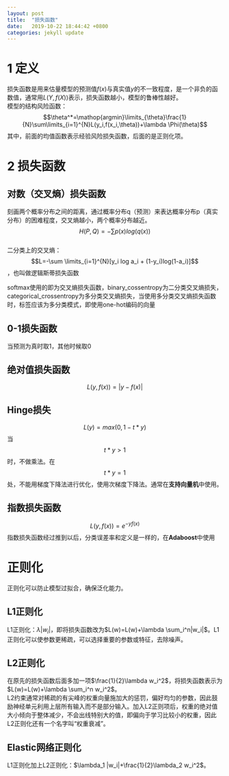 ```yaml
---
layout: post
title:  "损失函数"
date:   2019-10-22 18:44:42 +0800
categories: jekyll update
---
```

<html>
<head>
<script type="text/x-mathjax-config">
  MathJax.Hub.Config({tex2jax: {inlineMath: [['$','$'], ['\\(','\\)']]}});
</script>
<script type="text/javascript" async src="https://cdn.mathjax.org/mathjax/latest/MathJax.js?config=TeX-AMS_CHTML">
</script>
</head>
</html>

# 1 定义
损失函数是用来估量模型的预测值$f(x)$与真实值$y$的不一致程度，是一个非负的函数值，通常用$L(Y,f(X))$表示，损失函数越小，模型的鲁棒性越好。  
模型的结构风险函数：$$\theta^*=\mathop{argmin}\limits_{\theta}\frac{1}{N}\sum\limits_{i=1}^{N}L(y_i,f(x_i,\theta))+\lambda \Phi(\theta)$$
其中，前面的均值函数表示经验风险损失函数，后面的是正则化项。


# 2 损失函数
## 对数（交叉熵）损失函数
刻画两个概率分布之间的距离，通过概率分布q（预测）来表达概率分布p（真实分布）的困难程度，交叉熵越小，两个概率分布越近。
$$H(P,Q)=-\sum p(x)log(q(x))$$  
二分类上的交叉熵：
$$L=-\sum \limits_{i=1}^{N}[y_i log a_i + (1-y_i)log(1-a_i)]$$，也叫做逻辑斯蒂损失函数

softmax使用的即为交叉熵损失函数，binary_cossentropy为二分类交叉熵损失，categorical_crossentropy为多分类交叉熵损失，当使用多分类交叉熵损失函数时，标签应该为多分类模式，即使用one-hot编码的向量

## 0-1损失函数
当预测为真时取1，其他时候取0

## 绝对值损失函数
$$L(y,f(x))=|y-f(x)|$$


## Hinge损失
$$L(y)=max(0,1-t*y)$$
当$$t*y>1$$时，不做乘法。在$$t*y=1$$处，不能用梯度下降法进行优化，使用次梯度下降法。通常在**支持向量机**中使用。

## 指数损失函数
$$L(y,f(x))=e^{-yf(x)}$$
指数损失函数经过推到以后，分类误差率和定义是一样的，在**Adaboost**中使用

# 正则化
正则化可以防止模型过拟合，确保泛化能力。
## L1正则化
L1正则化：$\lambda |w_i|$，即将损失函数改为$L(w)=L(w)+\lambda \sum_i^n|w_i|$。L1正则化可以使参数更稀疏，可以选择重要的参数或特征，去除噪声。

## L2正则化
在原先的损失函数后面多加一项$\frac{1}{2}\lambda w_i^2$，将损失函数表示为$L(w)=L(w)+\lambda \sum_i^n w_i^2$。  
L2约束通常对稀疏的有尖峰的权重向量施加大的惩罚，偏好均匀的参数，因此鼓励神经单元利用上层所有输入而不是部分输入。加入L2正则项后，权重的绝对值大小倾向于整体减少，不会出线特别大的值，即偏向于学习比较小的权重，因此L2正则化还有一个名字叫“权重衰减”。

## Elastic网络正则化
L1正则化加上L2正则化：$\lambda_1 |w_i|+\frac{1}{2}\lambda_2 w_i^2$。